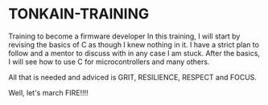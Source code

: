 # TONKAIN-TRAINING
Training to become a firmware developer
In this training, I will start by revising the basics of C as though I knew nothing in it.
I have a strict plan to follow and a mentor to discuss with in any case I am stuck.
After the basics, I will see how to use C for microcontrollers and many others.

All that is needed and adviced is GRIT, RESILIENCE, RESPECT and FOCUS.

Well, let's march FIRE!!!!
